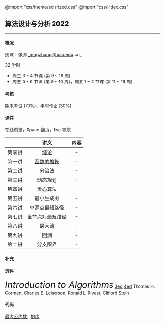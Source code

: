 @import "css/theme/solarized.css"
@import "css/index.css"

## 算法设计与分析 <span style="font-weight:900">2022</span>

---

#### 概况

授课：张腾 _tengzhang@hust.edu.cn_

32 学时

- 周三 3 ~ 4 节课 (第 9 ~ 16 周)
- 周五 5 ~ 6 节课 (第 9 ~ 10 周)，周五 1 ~ 2 节课 (第 11 ~ 16 周)

<div class="top-2"></div>

#### 考核

期末考试 (70%)、平时作业 (30%)

#### 课件

在线浏览，Space 翻页，Esc 导航

<div class="threelines outline head-highlight">

|        |             讲义             | 内容 |
| :----: | :--------------------------: | :--: |
| 第零讲 |    [绪论](slides/00.html)    |  -   |
| 第一讲 | [函数的增长](slides/01.html) |  -   |
| 第二讲 |   [分治法](slides/02.html)   |  -   |
| 第三讲 |           动态规划           |  -   |
| 第四讲 |           贪心算法           |  -   |
| 第五讲 |          最小生成树          |  -   |
| 第六讲 |        单源点最短路径        |  -   |
| 第七讲 |       全节点对最短路径       |  -   |
| 第八讲 |            最大流            |  -   |
| 第九讲 |             回溯             |  -   |
| 第十讲 |           分支限界           |  -   |

</div>

#### 补充

#### 资料

<span style="font-size:1.8rem;font-style:italic">Introduction to Algorithms</span> [3ed](<books/Introduction%20to%20Algorithms%20(3ed)%20-%20Thomas%20H.%20Cormen,%20Charles%20E.%20Leiserson,%20Ronald%20L.%20Rivest,%20Clifford%20Stein.pdf>) [4ed](<books/Introduction%20to%20Algorithms%20(4ed)%20-%20Thomas%20H.%20Cormen,%20Charles%20E.%20Leiserson,%20Ronald%20L.%20Rivest,%20Clifford%20Stein.pdf>)
Thomas H. Cormen, Charles E. Leiserson, Ronald L. Rivest, Clifford Stein

#### 代码

[最大公约数](codes/gcd.ipynb)，[排序](codes/sorting.ipynb)
